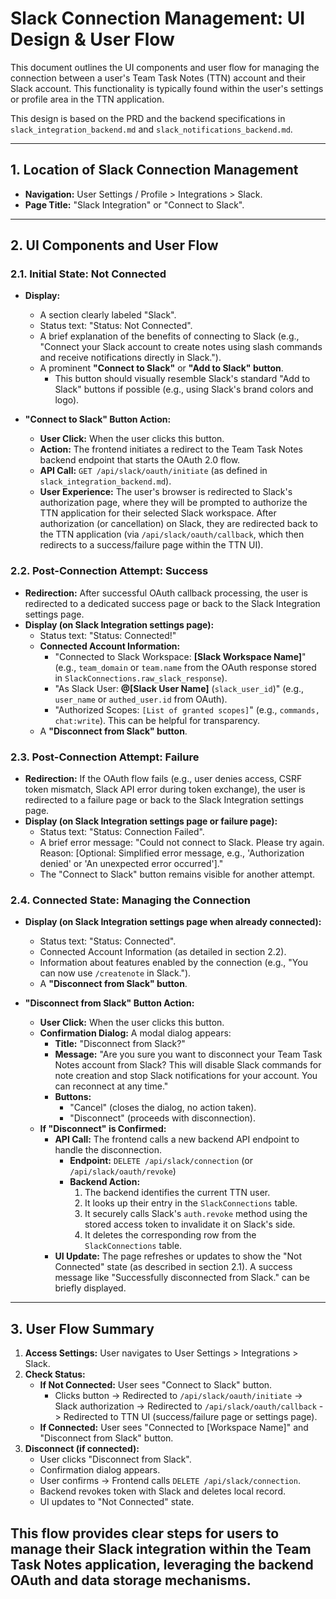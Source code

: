 # Slack Connection Management: UI Design & User Flow

This document outlines the UI components and user flow for managing the connection between a user's Team Task Notes (TTN) account and their Slack account. This functionality is typically found within the user's settings or profile area in the TTN application.

This design is based on the PRD and the backend specifications in `slack_integration_backend.md` and `slack_notifications_backend.md`.

---

## 1. Location of Slack Connection Management

*   **Navigation:** User Settings / Profile > Integrations > Slack.
*   **Page Title:** "Slack Integration" or "Connect to Slack".

---

## 2. UI Components and User Flow

### 2.1. Initial State: Not Connected

*   **Display:**
    *   A section clearly labeled "Slack".
    *   Status text: "Status: Not Connected".
    *   A brief explanation of the benefits of connecting to Slack (e.g., "Connect your Slack account to create notes using slash commands and receive notifications directly in Slack.").
    *   A prominent **"Connect to Slack"** or **"Add to Slack" button**.
        *   This button should visually resemble Slack's standard "Add to Slack" buttons if possible (e.g., using Slack's brand colors and logo).

*   **"Connect to Slack" Button Action:**
    *   **User Click:** When the user clicks this button.
    *   **Action:** The frontend initiates a redirect to the Team Task Notes backend endpoint that starts the OAuth 2.0 flow.
    *   **API Call:** `GET /api/slack/oauth/initiate` (as defined in `slack_integration_backend.md`).
    *   **User Experience:** The user's browser is redirected to Slack's authorization page, where they will be prompted to authorize the TTN application for their selected Slack workspace. After authorization (or cancellation) on Slack, they are redirected back to the TTN application (via `/api/slack/oauth/callback`, which then redirects to a success/failure page within the TTN UI).

### 2.2. Post-Connection Attempt: Success

*   **Redirection:** After successful OAuth callback processing, the user is redirected to a dedicated success page or back to the Slack Integration settings page.
*   **Display (on Slack Integration settings page):**
    *   Status text: "Status: Connected!"
    *   **Connected Account Information:**
        *   "Connected to Slack Workspace: **[Slack Workspace Name]**" (e.g., `team_domain` or `team.name` from the OAuth response stored in `SlackConnections.raw_slack_response`).
        *   "As Slack User: **@[Slack User Name]** (`slack_user_id`)" (e.g., `user_name` or `authed_user.id` from OAuth).
        *   "Authorized Scopes: `[List of granted scopes]`" (e.g., `commands, chat:write`). This can be helpful for transparency.
    *   A **"Disconnect from Slack" button**.

### 2.3. Post-Connection Attempt: Failure

*   **Redirection:** If the OAuth flow fails (e.g., user denies access, CSRF token mismatch, Slack API error during token exchange), the user is redirected to a failure page or back to the Slack Integration settings page.
*   **Display (on Slack Integration settings page or failure page):**
    *   Status text: "Status: Connection Failed".
    *   A brief error message: "Could not connect to Slack. Please try again. Reason: [Optional: Simplified error message, e.g., 'Authorization denied' or 'An unexpected error occurred']."
    *   The "Connect to Slack" button remains visible for another attempt.

### 2.4. Connected State: Managing the Connection

*   **Display (on Slack Integration settings page when already connected):**
    *   Status text: "Status: Connected".
    *   Connected Account Information (as detailed in section 2.2).
    *   Information about features enabled by the connection (e.g., "You can now use `/createnote` in Slack.").
    *   A **"Disconnect from Slack" button**.

*   **"Disconnect from Slack" Button Action:**
    *   **User Click:** When the user clicks this button.
    *   **Confirmation Dialog:** A modal dialog appears:
        *   **Title:** "Disconnect from Slack?"
        *   **Message:** "Are you sure you want to disconnect your Team Task Notes account from Slack? This will disable Slack commands for note creation and stop Slack notifications for your account. You can reconnect at any time."
        *   **Buttons:**
            *   "Cancel" (closes the dialog, no action taken).
            *   "Disconnect" (proceeds with disconnection).
    *   **If "Disconnect" is Confirmed:**
        *   **API Call:** The frontend calls a new backend API endpoint to handle the disconnection.
            *   **Endpoint:** `DELETE /api/slack/connection` (or `/api/slack/oauth/revoke`)
            *   **Backend Action:**
                1.  The backend identifies the current TTN user.
                2.  It looks up their entry in the `SlackConnections` table.
                3.  It securely calls Slack's `auth.revoke` method using the stored access token to invalidate it on Slack's side.
                4.  It deletes the corresponding row from the `SlackConnections` table.
        *   **UI Update:** The page refreshes or updates to show the "Not Connected" state (as described in section 2.1). A success message like "Successfully disconnected from Slack." can be briefly displayed.

---

## 3. User Flow Summary

1.  **Access Settings:** User navigates to User Settings > Integrations > Slack.
2.  **Check Status:**
    *   **If Not Connected:** User sees "Connect to Slack" button.
        *   Clicks button -> Redirected to `/api/slack/oauth/initiate` -> Slack authorization -> Redirected to `/api/slack/oauth/callback` -> Redirected to TTN UI (success/failure page or settings page).
    *   **If Connected:** User sees "Connected to [Workspace Name]" and "Disconnect from Slack" button.
3.  **Disconnect (if connected):**
    *   User clicks "Disconnect from Slack".
    *   Confirmation dialog appears.
    *   User confirms -> Frontend calls `DELETE /api/slack/connection`.
    *   Backend revokes token with Slack and deletes local record.
    *   UI updates to "Not Connected" state.

This flow provides clear steps for users to manage their Slack integration within the Team Task Notes application, leveraging the backend OAuth and data storage mechanisms.
---
